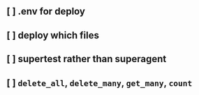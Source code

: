 


## [ ] .env for deploy
## [ ] deploy which files
## [ ] supertest rather than superagent
## [ ] `delete_all`, `delete_many`, `get_many`, `count`
